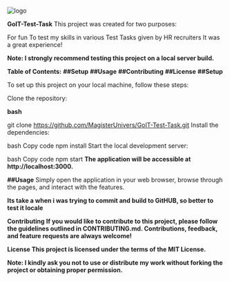 
![logo](https://github.com/MagisterUnivers/GoIT-Test-Task/assets/36455862/33c2bf51-61c0-4dc3-8563-3d47e7c4ee31)


**GoIT-Test-Task**
This project was created for two purposes:

For fun
To test my skills in various Test Tasks given by HR recruiters
It was a great experience!

**Note: I strongly recommend testing this project on a local server build.**

**Table of Contents:**
**##Setup**
**##Usage**
**##Contributing**
**##License**
**##Setup**

To set up this project on your local machine, follow these steps:

Clone the repository:

**bash**


git clone https://github.com/MagisterUnivers/GoIT-Test-Task.git
Install the dependencies:

bash
Copy code
npm install
Start the local development server:

bash
Copy code
npm start
**The application will be accessible at http://localhost:3000.**

**##Usage**
Simply open the application in your web browser, browse through the pages, and interact with the features.

**Its take a when i was trying to commit and build to GitHUB, so better to test it locale**

**Contributing**
**If you would like to contribute to this project, please follow the guidelines outlined in CONTRIBUTING.md. Contributions, feedback, and feature requests are always welcome!**

**License
This project is licensed under the terms of the MIT License.**

**Note: I kindly ask you not to use or distribute my work without forking the project or obtaining proper permission.**

